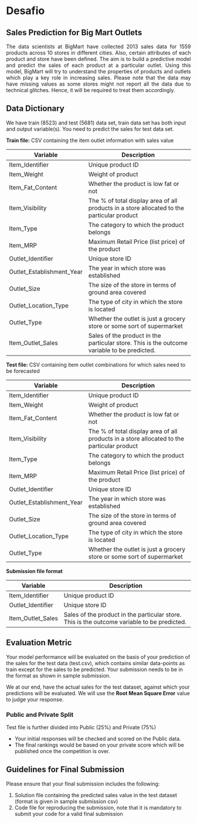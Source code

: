 # Desafio

## Sales Prediction for Big Mart Outlets

<p align = "justify">The data scientists at BigMart have collected 2013 sales data for 1559 products across 10 stores in different cities. Also, certain attributes of each product and store have been defined. The aim is to build a predictive model and predict the sales of each product at a particular outlet.
Using this model, BigMart will try to understand the properties of products and outlets which play a key role in increasing sales. Please note that the data may have missing values as some stores might not report all the data due to technical glitches. Hence, it will be required to treat them accordingly.</p>

## **Data Dictionary**

We have train (8523) and test (5681) data set, train data set has both input and output variable(s). You need to predict the sales for test data set.

**Train file:** CSV containing the item outlet information with sales value    

| Variable                  | Description                                                  |
| ------------------------- | ------------------------------------------------------------ |
| Item_Identifier           | Unique product ID                                            |
| Item_Weight               | Weight of product                                            |
| Item_Fat_Content          | Whether the product is low fat or not                        |
| Item_Visibility           | The % of total display area of all products in a store  allocated to the particular product |
| Item_Type                 | The category to which the product belongs                    |
| Item_MRP                  | Maximum Retail Price (list price) of the product             |
| Outlet_Identifier         | Unique store ID                                              |
| Outlet_Establishment_Year | The year in which store was established                      |
| Outlet_Size               | The size of the store in terms of ground area covered        |
| Outlet_Location_Type      | The type of city in which the store is located               |
| Outlet_Type               | Whether the outlet is just a grocery store or some  sort of supermarket |
| Item_Outlet_Sales         | Sales of the product in the particular store. This is  the outcome variable to be predicted. |

**Test file:** CSV containing item outlet combinations for which sales need to be forecasted



| Variable                  | Description                                                  |
| ------------------------- | ------------------------------------------------------------ |
| Item_Identifier           | Unique product ID                                            |
| Item_Weight               | Weight of product                                            |
| Item_Fat_Content          | Whether the product is low fat or not                        |
| Item_Visibility           | The % of total display area of all products in a store  allocated to the particular product |
| Item_Type                 | The category to which the product belongs                    |
| Item_MRP                  | Maximum Retail Price (list price) of the product             |
| Outlet_Identifier         | Unique store ID                                              |
| Outlet_Establishment_Year | The year in which store was established                      |
| Outlet_Size               | The size of the store in terms of ground area covered        |
| Outlet_Location_Type      | The type of city in which the store is located               |
| Outlet_Type               | Whether the outlet is just a grocery store or some  sort of supermarket |

**Submission file format**

| Variable          | Description                                                  |
| ----------------- | ------------------------------------------------------------ |
| Item_Identifier   | Unique product ID                                            |
| Outlet_Identifier | Unique store ID                                              |
| Item_Outlet_Sales | Sales of the product in the particular store. This is  the outcome variable to be predicted. |

## **Evaluation Metric**

Your model performance will be evaluated on the basis of your prediction of the sales for the test data (test.csv), which contains similar data-points as train except for the sales to be predicted. Your submission needs to be in the format as shown in sample submission.

We at our end, have the actual sales for the test dataset, against which your predictions will be evaluated. We will use the **Root Mean Square Error** value to judge your response.

### **Public and Private Split**

Test file is further divided into Public (25%) and Private (75%)

- Your initial responses will be checked and scored on the Public data.
- The final rankings would be based on your private score which will be published once the competition is over.

## **Guidelines for Final Submission**

Please ensure that your final submission includes the following:

1. Solution file containing the predicted sales value in the test dataset (format is given in sample submission csv)
2. Code file for reproducing the submission, note that it is mandatory to submit your code for a valid final submission